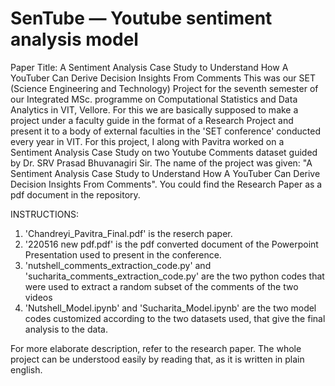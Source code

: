 # SenTube — Youtube sentiment analysis model

Paper Title: A Sentiment Analysis Case Study to Understand How A YouTuber Can Derive Decision Insights From Comments
This was our SET (Science Engineering and Technology) Project for the seventh semester of our Integrated MSc. programme on Computational Statistics and Data Analytics in VIT, Vellore. For this we are basically supposed to make a project under a faculty guide in the format of a Research Project and present it to a body of external faculties in the 'SET conference' conducted every year in VIT. For this project, I along with Pavitra worked on a Sentiment Analysis Case Study on two Youtube Comments dataset guided by Dr. SRV Prasad Bhuvanagiri Sir. The name of the project was given: "A Sentiment Analysis Case Study to Understand How A YouTuber Can Derive Decision Insights From Comments". You could find the Research Paper as a pdf document in the repository.

INSTRUCTIONS: 
1. 'Chandreyi_Pavitra_Final.pdf' is the reserch paper.
2. '220516 new pdf.pdf' is the pdf converted document of the Powerpoint Presentation used to present in the conference.
3. 'nutshell_comments_extraction_code.py' and 'sucharita_comments_extraction_code.py' are the two python codes that were used to extract a random subset of the comments of the two videos 
4. 'Nutshell_Model.ipynb' and 'Sucharita_Model.ipynb' are the two model codes customized according to the two datasets used, that give the final analysis to the data.

For more elaborate description, refer to the research paper. The whole project can be understood easily by reading that, as it is written in plain english.
